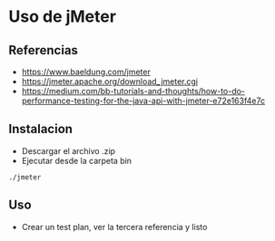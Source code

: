 # Uso de jMeter

## Referencias
* https://www.baeldung.com/jmeter
* https://jmeter.apache.org/download_jmeter.cgi
* https://medium.com/bb-tutorials-and-thoughts/how-to-do-performance-testing-for-the-java-api-with-jmeter-e72e163f4e7c


## Instalacion
* Descargar el archivo .zip
* Ejecutar desde la carpeta bin
```
./jmeter
```

## Uso
* Crear un test plan, ver la tercera referencia y listo

